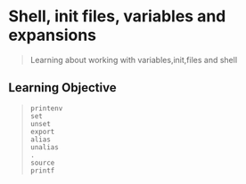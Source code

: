 # Shell, init files, variables and expansions

> Learning about working with variables,init,files and shell<br>

## Learning Objective
> `printenv`<br>
> `set`<br>
> `unset`<br>
> `export`<br>
> `alias`<br>
> `unalias`<br>
> `.`<br>
> `source`<br>
> `printf`<br>
